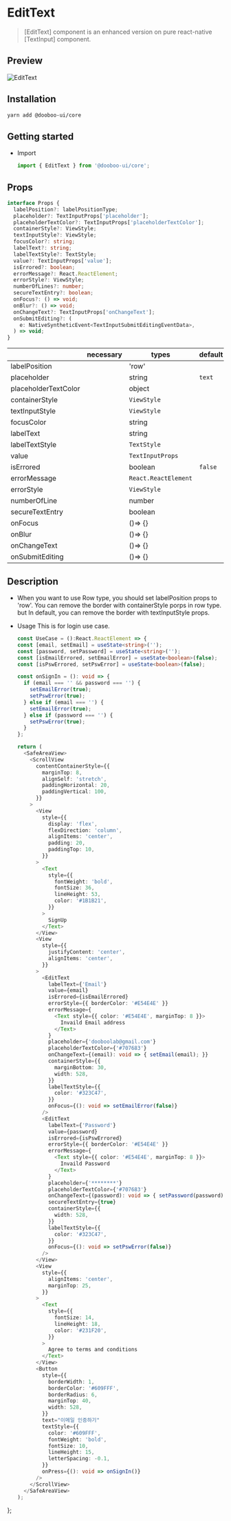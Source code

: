 # EditText

> [EditText] component is an enhanced version on pure react-native [TextInput] component.

## Preview
![EditText](https://user-images.githubusercontent.com/58724686/87130683-4121b100-c2ce-11ea-8663-3f6e7d380a6d.gif)

## Installation

```sh
yarn add @dooboo-ui/core
```

## Getting started

- Import

  ```javascript
  import { EditText } from '@dooboo-ui/core';

## Props

```ts
interface Props {
  labelPosition?: labelPositionType;
  placeholder?: TextInputProps['placeholder'];
  placeholderTextColor?: TextInputProps['placeholderTextColor'];
  containerStyle?: ViewStyle;
  textInputStyle?: ViewStyle;
  focusColor?: string;
  labelText?: string;
  labelTextStyle?: TextStyle;
  value?: TextInputProps['value'];
  isErrored?: boolean;
  errorMessage?: React.ReactElement;
  errorStyle?: ViewStyle;
  numberOfLines?: number;
  secureTextEntry?: boolean;
  onFocus?: () => void;
  onBlur?: () => void;
  onChangeText?: TextInputProps['onChangeText'];
  onSubmitEditing?: (
    e: NativeSyntheticEvent<TextInputSubmitEditingEventData>,
  ) => void;
}
```

|                      | necessary | types                  | default              |
| -------------------- | --------- | ---------------------- | -------------------- |
| labelPosition        |           | 'row'                  |                      |
| placeholder          |           | string                 |         `text`       |
| placeholderTextColor |           | object                 |                      |
| containerStyle       |           | `ViewStyle`            |                      |
| textInputStyle       |           | `ViewStyle`            |                      |
| focusColor           |           | string                 |                      |
| labelText            |           | string                 |                      |
| labelTextStyle       |           | `TextStyle`            |                      |
| value                |           | `TextInputProps`       |                      |
| isErrored            |           | boolean                |        `false`       |
| errorMessage         |           | `React.ReactElement`   |                      |
| errorStyle           |           | `ViewStyle`            |                      |
| numberOfLine         |           |  number                |                      |
| secureTextEntry      |           |  boolean               |                      |
| onFocus              |           |  ()=> {}               |                      |
| onBlur               |           |  ()=> {}               |                      |
| onChangeText         |           |  ()=> {}               |                      |
| onSubmitEditing      |           |  ()=> {}               |                      |


## Description
- When you want to use Row type, you should set labelPosition props to 'row'. 
  You can remove the border with containerStyle porps in row type. but In default, you can remove the border with textInputStyle props. 

- Usage
  This is for login use case.

  ```ts
  const UseCase = ():React.ReactElement => {
  const [email, setEmail] = useState<string>('');
  const [password, setPassword] = useState<string>('');
  const [isEmailErrored, setEmailError] = useState<boolean>(false);
  const [isPswErrored, setPswError] = useState<boolean>(false);

  const onSignIn = (): void => {
    if (email === '' && password === '') {
      setEmailError(true);
      setPswError(true);
    } else if (email === '') {
      setEmailError(true);
    } else if (password === '') {
      setPswError(true);
    }
  };

  return (
    <SafeAreaView>
      <ScrollView
        contentContainerStyle={{
          marginTop: 8,
          alignSelf: 'stretch',
          paddingHorizontal: 20,
          paddingVertical: 100,
        }}
      >
        <View
          style={{
            display: 'flex',
            flexDirection: 'column',
            alignItems: 'center',
            padding: 20,
            paddingTop: 10,
          }}
        >
          <Text
            style={{
              fontWeight: 'bold',
              fontSize: 36,
              lineHeight: 53,
              color: '#1B1B21',
            }}
          >
            SignUp
          </Text>
        </View>
        <View
          style={{
            justifyContent: 'center',
            alignItems: 'center',
          }}
        >
          <EditText
            labelText={'Email'}
            value={email}
            isErrored={isEmailErrored}
            errorStyle={{ borderColor: '#E54E4E' }}
            errorMessage={
              <Text style={{ color: '#E54E4E', marginTop: 8 }}>
                Invaild Email address
              </Text>
            }
            placeholder={'dooboolab@gmail.com'}
            placeholderTextColor={'#707683'}
            onChangeText={(email): void => { setEmail(email); }}
            containerStyle={{
              marginBottom: 30,
              width: 528,
            }}
            labelTextStyle={{
              color: '#323C47',
            }}
            onFocus={(): void => setEmailError(false)}
          />
          <EditText
            labelText={'Password'}
            value={password}
            isErrored={isPswErrored}
            errorStyle={{ borderColor: '#E54E4E' }}
            errorMessage={
              <Text style={{ color: '#E54E4E', marginTop: 8 }}>
                Invaild Password
              </Text>
            }
            placeholder={'********'}
            placeholderTextColor={'#707683'}
            onChangeText={(password): void => { setPassword(password); }}
            secureTextEntry={true}
            containerStyle={{
              width: 528,
            }}
            labelTextStyle={{
              color: '#323C47',
            }}
            onFocus={(): void => setPswError(false)}
          />
        </View>
        <View
          style={{
            alignItems: 'center',
            marginTop: 25,
          }}
        >
          <Text
            style={{
              fontSize: 14,
              lineHeight: 18,
              color: '#231F20',
            }}
          >
            Agree to terms and conditions
          </Text>
        </View>
        <Button
          style={{
            borderWidth: 1,
            borderColor: '#609FFF',
            borderRadius: 6,
            marginTop: 40,
            width: 528,
          }}
          text="이메일 인증하기"
          textStyle={{
            color: '#609FFF',
            fontWeight: 'bold',
            fontSize: 10,
            lineHeight: 15,
            letterSpacing: -0.1,
          }}
          onPress={(): void => onSignIn()}
        />
      </ScrollView>
    </SafeAreaView>
  );
};
  ```
